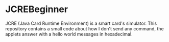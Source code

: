 # JCREBeginner

JCRE (Java Card Runtime Environment) is a smart card's simulator.
This repository contains a small code about how I don't send any command, the applets answer with a hello world messages in hexadecimal.
